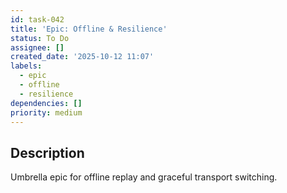 ```yaml
---
id: task-042
title: 'Epic: Offline & Resilience'
status: To Do
assignee: []
created_date: '2025-10-12 11:07'
labels:
  - epic
  - offline
  - resilience
dependencies: []
priority: medium
---
```


## Description

<!-- SECTION:DESCRIPTION:BEGIN -->
Umbrella epic for offline replay and graceful transport switching.
<!-- SECTION:DESCRIPTION:END -->
